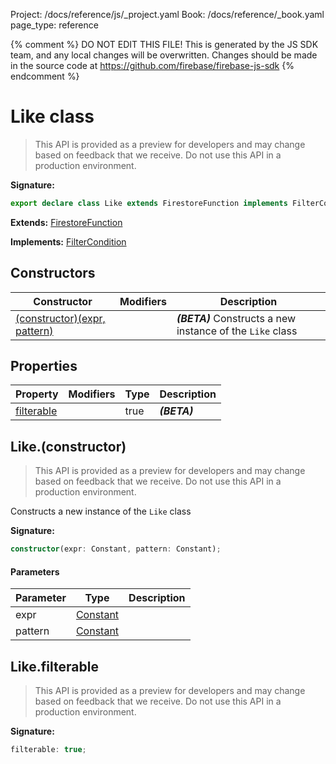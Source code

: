 Project: /docs/reference/js/_project.yaml
Book: /docs/reference/_book.yaml
page_type: reference

{% comment %}
DO NOT EDIT THIS FILE!
This is generated by the JS SDK team, and any local changes will be
overwritten. Changes should be made in the source code at
https://github.com/firebase/firebase-js-sdk
{% endcomment %}

# Like class
> This API is provided as a preview for developers and may change based on feedback that we receive. Do not use this API in a production environment.
> 


<b>Signature:</b>

```typescript
export declare class Like extends FirestoreFunction implements FilterCondition 
```
<b>Extends:</b> [FirestoreFunction](./firestore_lite.firestorefunction.md#firestorefunction_class)

<b>Implements:</b> [FilterCondition](./firestore_lite.filtercondition.md#filtercondition_interface)

## Constructors

|  Constructor | Modifiers | Description |
|  --- | --- | --- |
|  [(constructor)(expr, pattern)](./firestore_lite.like.md#likeconstructor) |  | <b><i>(BETA)</i></b> Constructs a new instance of the <code>Like</code> class |

## Properties

|  Property | Modifiers | Type | Description |
|  --- | --- | --- | --- |
|  [filterable](./firestore_lite.like.md#likefilterable) |  | true | <b><i>(BETA)</i></b> |

## Like.(constructor)

> This API is provided as a preview for developers and may change based on feedback that we receive. Do not use this API in a production environment.
> 

Constructs a new instance of the `Like` class

<b>Signature:</b>

```typescript
constructor(expr: Constant, pattern: Constant);
```

#### Parameters

|  Parameter | Type | Description |
|  --- | --- | --- |
|  expr | [Constant](./firestore_lite.constant.md#constant_class) |  |
|  pattern | [Constant](./firestore_lite.constant.md#constant_class) |  |

## Like.filterable

> This API is provided as a preview for developers and may change based on feedback that we receive. Do not use this API in a production environment.
> 

<b>Signature:</b>

```typescript
filterable: true;
```
